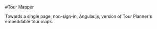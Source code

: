 #Tour Mapper

Towards a single page, non-sign-in, Angular.js, version of Tour Planner's embeddable tour maps. 